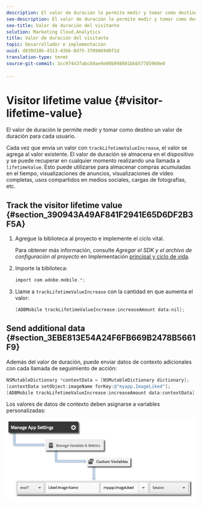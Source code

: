 ```yaml
---
description: El valor de duración le permite medir y tomar como destino un valor de duración para cada usuario.
seo-description: El valor de duración le permite medir y tomar como destino un valor de duración para cada usuario.
seo-title: Valor de duración del visitante
solution: Marketing Cloud,Analytics
title: Valor de duración del visitante
topic: Desarrollador e implementación
uuid: d830d18b-4313-43bb-8d75-3789869d0f1d
translation-type: tm+mt
source-git-commit: 3cc97443fabcb9ae9e09b998801bbb57785960e0

---
```



# Visitor lifetime value {#visitor-lifetime-value}

El valor de duración le permite medir y tomar como destino un valor de duración para cada usuario.

Cada vez que envía un valor con `trackLifetimeValueIncrease`, el valor se agrega al valor existente. El valor de duración se almacena en el dispositivo y se puede recuperar en cualquier momento realizando una llamada a `lifetimeValue`. Esto puede utilizarse para almacenar compras acumuladas en el tiempo, visualizaciones de anuncios, visualizaciones de vídeo completas, usos compartidos en medios sociales, cargas de fotografías, etc.

## Track the visitor lifetime value {#section_390943A49AF841F2941E65D6DF2B3F5A}

1. Agregue la biblioteca al proyecto e implemente el ciclo vital.

   Para obtener más información, consulte *Agregar el SDK y el archivo de configuración al proyecto* en Implementación [principal y ciclo de vida](/help/ios/getting-started/dev-qs.md).
1. Importe la biblioteca:

   ```objective-c
   import com.adobe.mobile.*;
   ```

1. Llame a `trackLifetimeValueIncrease` con la cantidad en que aumenta el valor:

   ```objective-c
   [ADBMobile trackLifetimeValueIncrease:increaseAmount data:nil];
   ```

## Send additional data {#section_3EBE813E54A24F6FB669B2478B5661F9}

Además del valor de duración, puede enviar datos de contexto adicionales con cada llamada de seguimiento de acción:

```objective-c
NSMutableDictionary *contextData = [NSMutableDictionary dictionary]; 
[contextData setObject:imageName forKey:@"myapp.ImageLiked"]; 
[ADBMobile trackLifetimeValueIncrease:increaseAmount data:contextData];
```

Los valores de datos de contexto deben asignarse a variables personalizadas:

![](assets/map-variable-context-ltv.png)

